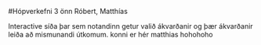 #Hópverkefni 3 önn
Róbert, Matthías

Interactive síða þar sem notandinn getur valið ákvarðanir og þær ákvarðanir leiða að mismunandi útkomum.
konni er hér
matthias
hohohoho
